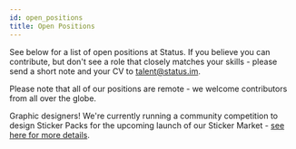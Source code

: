 ```yaml
---
id: open_positions
title: Open Positions 
---
```

See below for a list of open positions at Status. If you believe you can contribute, but don't see a role that closely matches your skills - please send a short note and your CV to talent@status.im.

Please note that all of our positions are remote - we welcome contributors from all over the globe.
 
Graphic designers! We're currently running a community competition to design Sticker Packs for the upcoming launch of our Sticker Market - [see here for more details](https://our.status.im/stickerheads-announcing-the-4th-community-design-competition/).
 
<div id="grnhse_app"></div>
<script src="https://boards.greenhouse.io/embed/job_board/js?for=status72"></script>

